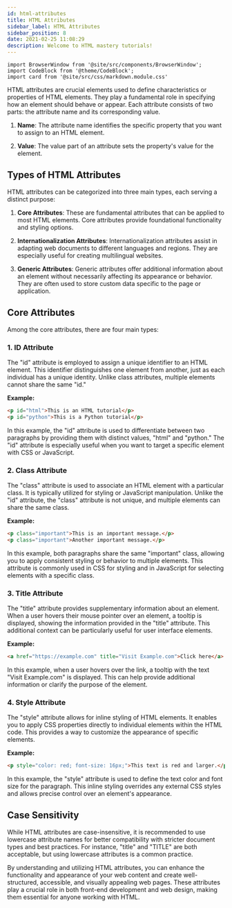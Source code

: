 ```yaml
---
id: html-attributes
title: HTML Attributes
sidebar_label: HTML Attributes
sidebar_position: 8
date: 2021-02-25 11:08:29
description: Welcome to HTML mastery tutorials!
---
```


```mdx-code-block
import BrowserWindow from '@site/src/components/BrowserWindow';
import CodeBlock from '@theme/CodeBlock';
import card from '@site/src/css/markdown.module.css'
```


HTML attributes are crucial elements used to define characteristics or properties of HTML elements. They play a fundamental role in specifying how an element should behave or appear. Each attribute consists of two parts: the attribute name and its corresponding value.

1. **Name**: The attribute name identifies the specific property that you want to assign to an HTML element.

2. **Value**: The value part of an attribute sets the property's value for the element.

## Types of HTML Attributes

HTML attributes can be categorized into three main types, each serving a distinct purpose:

1. **Core Attributes**: These are fundamental attributes that can be applied to most HTML elements. Core attributes provide foundational functionality and styling options. 

2. **Internationalization Attributes**: Internationalization attributes assist in adapting web documents to different languages and regions. They are especially useful for creating multilingual websites.

3. **Generic Attributes**: Generic attributes offer additional information about an element without necessarily affecting its appearance or behavior. They are often used to store custom data specific to the page or application.

## Core Attributes

Among the core attributes, there are four main types:

### 1. ID Attribute

The "id" attribute is employed to assign a unique identifier to an HTML element. This identifier distinguishes one element from another, just as each individual has a unique identity. Unlike class attributes, multiple elements cannot share the same "id."

**Example:**

```html
<p id="html">This is an HTML tutorial</p>
<p id="python">This is a Python tutorial</p>
```

In this example, the "id" attribute is used to differentiate between two paragraphs by providing them with distinct values, "html" and "python." The "id" attribute is especially useful when you want to target a specific element with CSS or JavaScript.

### 2. Class Attribute

The "class" attribute is used to associate an HTML element with a particular class. It is typically utilized for styling or JavaScript manipulation. Unlike the "id" attribute, the "class" attribute is not unique, and multiple elements can share the same class.

**Example:**

```html
<p class="important">This is an important message.</p>
<p class="important">Another important message.</p>
```

In this example, both paragraphs share the same "important" class, allowing you to apply consistent styling or behavior to multiple elements. This attribute is commonly used in CSS for styling and in JavaScript for selecting elements with a specific class.

### 3. Title Attribute

The "title" attribute provides supplementary information about an element. When a user hovers their mouse pointer over an element, a tooltip is displayed, showing the information provided in the "title" attribute. This additional context can be particularly useful for user interface elements.

**Example:**

```html
<a href="https://example.com" title="Visit Example.com">Click here</a>
```

In this example, when a user hovers over the link, a tooltip with the text "Visit Example.com" is displayed. This can help provide additional information or clarify the purpose of the element.

### 4. Style Attribute

The "style" attribute allows for inline styling of HTML elements. It enables you to apply CSS properties directly to individual elements within the HTML code. This provides a way to customize the appearance of specific elements.

**Example:**

```html
<p style="color: red; font-size: 16px;">This text is red and larger.</p>
```

In this example, the "style" attribute is used to define the text color and font size for the paragraph. This inline styling overrides any external CSS styles and allows precise control over an element's appearance.

## Case Sensitivity

While HTML attributes are case-insensitive, it is recommended to use lowercase attribute names for better compatibility with stricter document types and best practices. For instance, "title" and "TITLE" are both acceptable, but using lowercase attributes is a common practice.

By understanding and utilizing HTML attributes, you can enhance the functionality and appearance of your web content and create well-structured, accessible, and visually appealing web pages. These attributes play a crucial role in both front-end development and web design, making them essential for anyone working with HTML.